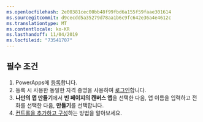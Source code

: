 ```yaml
---
ms.openlocfilehash: 2e00381cec00bb48f99fbd6a155f59faae301614
ms.sourcegitcommit: d9cecdd5a35279d78aa1b6c9fc642e36a4e4612c
ms.translationtype: MT
ms.contentlocale: ko-KR
ms.lasthandoff: 11/04/2019
ms.locfileid: "73541707"
---
```

## <a name="prerequisites"></a>필수 조건

1. PowerApps에 [등록](../maker/signup-for-powerapps.md)합니다.
1. 등록 시 사용한 동일한 자격 증명을 사용하여 [로그인](https://make.powerapps.com/?utm_source=padocs&utm_medium=linkinadoc&utm_campaign=referralsfromdoc)합니다.
1. **나만의 앱 만들기**에서 **빈 페이지의 캔버스 앱**을 선택한 다음, 앱 이름을 입력하고 전화를 선택한 다음, **만들기**를 선택합니다.
1. [컨트롤을 추가하고 구성](../maker/canvas-apps/add-configure-controls.md)하는 방법을 알아보세요.
